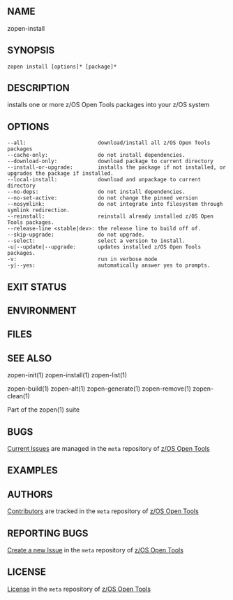 ## NAME
zopen-install
 
## SYNOPSIS
`zopen install [options]* [package]*` 

## DESCRIPTION
installs one or more z/OS Open Tools packages into your z/OS system

## OPTIONS

    --all:                       download/install all z/OS Open Tools packages
    --cache-only:                do not install dependencies.
    --download-only:             download package to current directory
    --install-or-upgrade:        installs the package if not installed, or upgrades the package if installed.
    --local-install:             download and unpackage to current directory
    --no-deps:                   do not install dependencies.
    --no-set-active:             do not change the pinned version
    --nosymlink:                 do not integrate into filesystem through symlink redirection. 
    --reinstall:                 reinstall already installed z/OS Open Tools packages.
    --release-line <stable|dev>: the release line to build off of.
    --skip-upgrade:              do not upgrade.
    --select:                    select a version to install.
    -u|--update|--upgrade:       updates installed z/OS Open Tools packages.
    -v:                          run in verbose mode
    -y|--yes:                    automatically answer yes to prompts.

## EXIT STATUS

## ENVIRONMENT

## FILES

## SEE ALSO
zopen-init(1) zopen-install(1) zopen-list(1) 

zopen-build(1) zopen-alt(1) zopen-generate(1) zopen-remove(1) zopen-clean(1)

Part of the zopen(1) suite

## BUGS
[Current Issues](https://github.com/ZOSOpenTools/meta/issues) are managed in the `meta` repository of [z/OS Open Tools](https://zosopentools.github.io/meta/#/)

## EXAMPLES

## AUTHORS
[Contributors](https://github.com/ZOSOpenTools/meta/graphs/contributors) are tracked in the `meta` repository of [z/OS Open Tools](https://zosopentools.github.io/meta/#/)

## REPORTING BUGS
[Create a new Issue](https://github.com/ZOSOpenTools/meta/issues/new) in the `meta` repository of [z/OS Open Tools](https://zosopentools.github.io/meta/#/)

## LICENSE
[License](https://github.com/ZOSOpenTools/meta/blob/main/LICENSE) in the `meta` repository of [z/OS Open Tools](https://zosopentools.github.io/meta/#/) 
